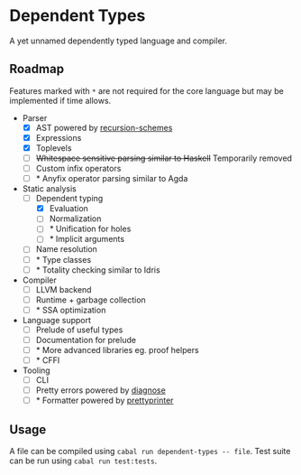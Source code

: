 # Dependent Types

A yet unnamed dependently typed language and compiler.

## Roadmap

Features marked with `*` are not required for the core language but may be implemented if time allows.

- Parser
  - [x] AST powered by [recursion-schemes](https://hackage.haskell.org/package/recursion-schemes)
  - [x] Expressions
  - [x] Toplevels
  - [ ] ~~Whitespace sensitive parsing similar to Haskell~~ Temporarily removed
  - [ ] Custom infix operators
  - [ ] \* Anyfix operator parsing similar to Agda
- Static analysis
  - [ ] Dependent typing
    - [x] Evaluation
    - [ ] Normalization
    - [ ] \* Unification for holes
    - [ ] \* Implicit arguments
  - [ ] Name resolution
  - [ ] \* Type classes
  - [ ] \* Totality checking similar to Idris
- Compiler
  - [ ] LLVM backend
  - [ ] Runtime + garbage collection
  - [ ] \* SSA optimization
- Language support
  - [ ] Prelude of useful types
  - [ ] Documentation for prelude
  - [ ] \* More advanced libraries eg. proof helpers
  - [ ] \* CFFI
- Tooling
  - [ ] CLI
  - [ ] Pretty errors powered by [diagnose](https://hackage.haskell.org/package/diagnose)
  - [ ] \* Formatter powered by [prettyprinter](https://hackage.haskell.org/package/prettyprinter)

## Usage

A file can be compiled using `cabal run dependent-types -- file`.
Test suite can be run using `cabal run test:tests`.
